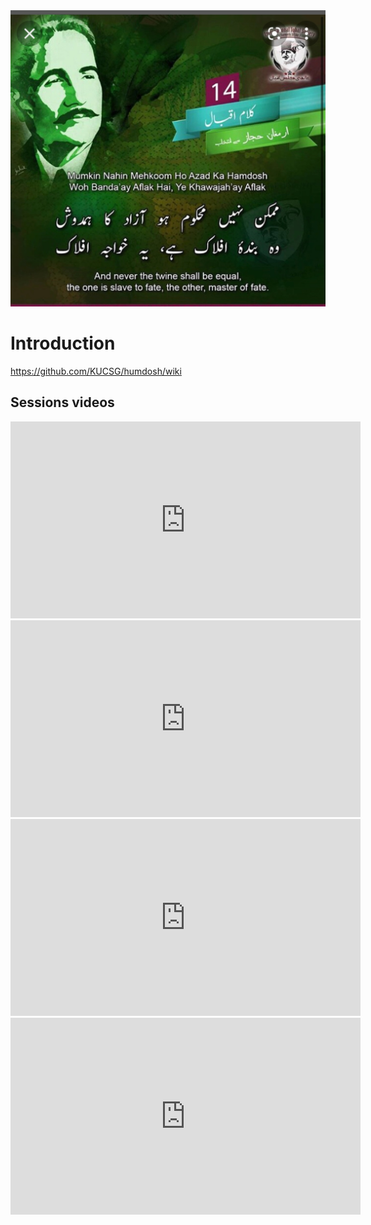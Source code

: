 <img src="images/humdosh.jpeg">

# Introduction 
https://github.com/KUCSG/humdosh/wiki


## Sessions videos
<iframe width="560" height="315" src="https://www.youtube.com/embed/p9DPGHVZ-YU" title="Session #4" frameborder="0" allow="accelerometer; autoplay; clipboard-write; encrypted-media; gyroscope; picture-in-picture" allowfullscreen></iframe>


<iframe width="560" height="315" src="https://www.youtube.com/embed/71A2pbJh834" title="Session #3" frameborder="0" allow="accelerometer; autoplay; clipboard-write; encrypted-media; gyroscope; picture-in-picture" allowfullscreen></iframe>


<iframe width="560" height="315" src="https://www.youtube.com/embed/G4fH-ran6Mw" title="Session #2" frameborder="0" allow="accelerometer; autoplay; clipboard-write; encrypted-media; gyroscope; picture-in-picture" allowfullscreen></iframe>


<iframe width="560" height="315" src="https://www.youtube.com/embed/4gnY0ViDNKo" title="Session #1" frameborder="0" allow="accelerometer; autoplay; clipboard-write; encrypted-media; gyroscope; picture-in-picture" allowfullscreen></iframe>



